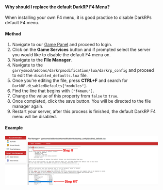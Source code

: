 #### Why should I replace the default DarkRP F4 Menu?
When installing your own F4 menu, it is good practice to disable DarkRPs default F4 menu.

#### Method
1. Navigate to our [Game Panel](https://gamepanel.hexanenetworks.com/) and proceed to login.
2. Click on the **Game Services** button and if prompted select the server you would like to disable the default F4 menu on.
3. Navigate to the **File Manager**.
4. Navigate to the `garrysmod/addons/darkrpmodification/lua/darkrp_config` and proceed to edit the `disabled_defaults.lua` file.
5. Once you're editing the file, press **CTRL+F** and search for `DarkRP.disabledDefaults["modules"]`.
6. Find the line that begins with `["f4menu"]`.
7. Change the value of this property from `false` to `true`.
8. Once completed, click the save button. You will be directed to the file manager again.
9. Restart your server, after this process is finished, the default DarkRP F4 menu will be disabled.


#### Example
![Changing the value](https://raw.githubusercontent.com/HexaneNetworks/help-assets/master/assets/disabling-default-f4-menu.png)